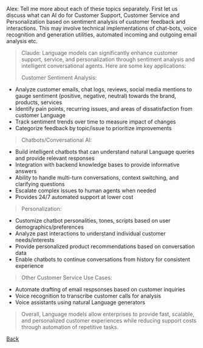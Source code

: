 Alex: Tell me more about each of these topics separately. First let us discuss what can AI do for Customer Support, Customer Service and Personalization based on sentiment analysis of customer feedback and interactions. This may involve technical implementations of chat-bots, voice recognition and generation utilities, automated incoming and outgoing email analysis etc.

> Claude: Language models can significantly enhance customer support, service, and personalization through sentiment analysis and intelligent conversational agents. Here are some key applications:
>
> Customer Sentiment Analysis:
- Analyze customer emails, chat logs, reviews, social media mentions to gauge sentiment (positive, negative, neutral) towards the brand, products, services
- Identify pain points, recurring issues, and areas of dissatisfaction from customer Language
- Track sentiment trends over time to measure impact of changes
- Categorize feedback by topic/issue to prioritize improvements
> Chatbots/Conversational AI:
- Build intelligent chatbots that can understand natural Language queries and provide relevant responses
- Integration with backend knowledge bases to provide informative answers
- Ability to handle multi-turn conversations, context switching, and clarifying questions
- Escalate complex issues to human agents when needed
- Provides 24/7 automated support at lower cost
> Personalization:
- Customize chatbot personalities, tones, scripts based on user demographics/preferences
- Analyze past interactions to understand individual customer needs/interests
- Provide personalized product recommendations based on conversation data
- Enable chatbots to continue conversations from history for consistent experience
> Other Customer Service Use Cases:
- Automate drafting of email respsonses based on customer inquiries
- Voice recognition to transcribe customer calls for analysis 
- Voice assistants using natural Language generators

> Overall, Language models allow enterprises to provide fast, scalable, and personalized customer experiences while reducing support costs through automation of repetitive tasks.

[Back]()

